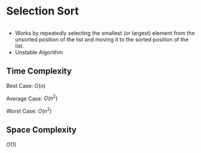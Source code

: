 # Selection Sort



```c++

```

- Works by repeatedly selecting the smallest (or largest) element from the unsorted position of the list and moving it to the sorted position of the list.
- Unstable Algorithm 

## Time Complexity

Best Case: $O(n)$

Average Case: $O(n^2)$

Worst Case: $O(n^2)$

## Space Complexity
$O(1)$
